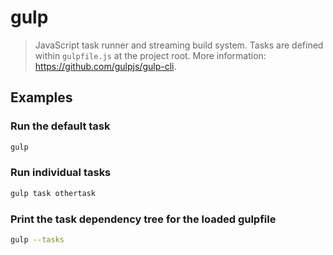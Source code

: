 # gulp

> JavaScript task runner and streaming build system. Tasks are defined within `gulpfile.js` at the project root. More information: <https://github.com/gulpjs/gulp-cli>.

## Examples

### Run the default task

```bash
gulp
```

### Run individual tasks

```bash
gulp task othertask
```

### Print the task dependency tree for the loaded gulpfile

```bash
gulp --tasks
```
